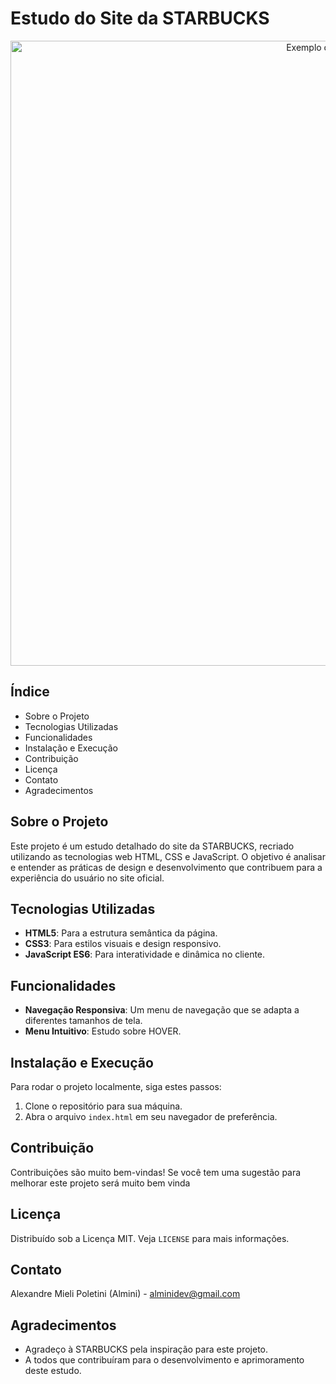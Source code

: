 # Estudo do Site da STARBUCKS

<p align="center">
  <img src="https://doclogo.com/articles/img/15012021banner.jpg" alt="Exemplo de imagem" width="1000"/>
</p>

## Índice

- Sobre o Projeto
- Tecnologias Utilizadas
- Funcionalidades
- Instalação e Execução
- Contribuição
- Licença
- Contato
- Agradecimentos

## Sobre o Projeto

Este projeto é um estudo detalhado do site da STARBUCKS, recriado utilizando as tecnologias web HTML, CSS e JavaScript. O objetivo é analisar e entender as práticas de design e desenvolvimento que contribuem para a experiência do usuário no site oficial.

## Tecnologias Utilizadas

- **HTML5**: Para a estrutura semântica da página.
- **CSS3**: Para estilos visuais e design responsivo.
- **JavaScript ES6**: Para interatividade e dinâmica no cliente.

## Funcionalidades

- **Navegação Responsiva**: Um menu de navegação que se adapta a diferentes tamanhos de tela.
- **Menu Intuitivo**: Estudo sobre HOVER.

## Instalação e Execução

Para rodar o projeto localmente, siga estes passos:

1. Clone o repositório para sua máquina.
2. Abra o arquivo `index.html` em seu navegador de preferência.

## Contribuição

Contribuições são muito bem-vindas! Se você tem uma sugestão para melhorar este projeto será muito bem vinda

## Licença

Distribuído sob a Licença MIT. Veja `LICENSE` para mais informações.

## Contato

Alexandre Mieli Poletini (Almini) - alminidev@gmail.com

## Agradecimentos

- Agradeço à STARBUCKS pela inspiração para este projeto.
- A todos que contribuíram para o desenvolvimento e aprimoramento deste estudo.
